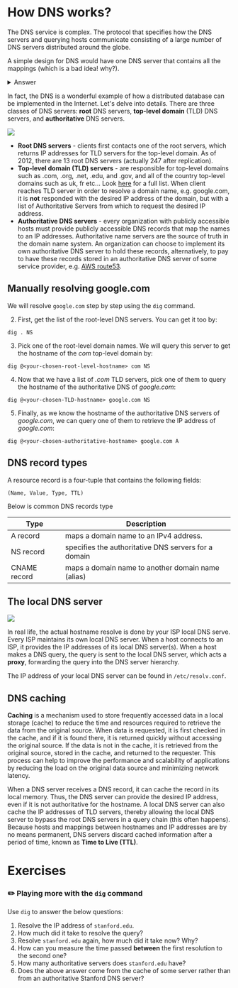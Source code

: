 # How DNS works?

The DNS service is complex.
The protocol that specifies how the DNS servers and querying hosts communicate consisting of a large number of DNS servers distributed around the globe.

A simple design for DNS would have one DNS server that contains all the mappings (which is a bad idea! why?). 

<details>
  <summary>Answer</summary>

- Single point of failure
- High traffic volume
- Distant centralized DB
- Maintenance

</details>

In fact, the DNS is a wonderful example of how a distributed database can be implemented in the Internet. Let's delve into details.
There are three classes of DNS servers: **root** DNS servers, **top-level domain** (TLD) DNS servers, and **authoritative** DNS servers.

![][networking_dns-levels]

- **Root DNS servers** - clients first contacts one of the root servers, which returns IP addresses for TLD servers for the top-level domain. As of 2012, there are 13 root DNS servers (actually 247 after replication).
- **Top-level domain (TLD) servers** - are responsible for top-level domains such as .com, .org, .net, .edu, and .gov, and all of the country top-level domains such as uk, fr etc... Look [here](https://www.iana.org/domains/root/db) for a full list. When client reaches TLD server in order to resolve a domain name, e.g. google.com, it is **not** responded with the desired IP address of the domain, but with a list of Authoritative Servers from which to request the desired IP address.
- **Authoritative DNS servers** - every organization with publicly accessible hosts must provide publicly accessible DNS records that map the names to an IP addresses. Authoritative name servers are the source of truth in the domain name system. An organization can choose to implement its own authoritative DNS server to hold these records, alternatively, to pay to have these records stored in an authoritative DNS server of some service provider, e.g. [AWS route53](https://docs.aws.amazon.com/Route53/latest/DeveloperGuide/domain-register.html).


## Manually resolving google.com

We will resolve `google.com` step by step using the `dig` command.

2. First, get the list of the root-level DNS servers. You can get it too by:
```shell
dig . NS
```

3. Pick one of the root-level domain names. We will query this server to get the hostname of the *com* top-level domain by:
```shell
dig @<your-chosen-root-level-hostname> com NS
`````

4. Now that we have a list of *.com* TLD servers, pick one of them to query the hostname of the authoritative DNS of *google.com*:
```shell
dig @<your-chosen-TLD-hostname> google.com NS
```

5. Finally, as we know the hostname of the authoritative DNS servers of *google.com*, we can query one of them to retrieve the IP address of *google.com*:

```shell
dig @<your-chosen-authoritative-hostname> google.com A
```

## DNS record types

A resource record is a four-tuple that contains the following fields:

```text
(Name, Value, Type, TTL)
```

Below is common DNS records type

| Type         | Description                                          |
|--------------|------------------------------------------------------|
| A record     | maps a domain name to an IPv4 address.               |
| NS record    | specifies the authoritative DNS servers for a domain |
| CNAME record | maps a domain name to another domain name (alias)    |

## The local DNS server 

![][networking_resolve-google]

In real life, the actual hostname resolve is done by your ISP local DNS serve. 
Every ISP maintains its own local DNS server. When a host connects to an ISP, it provides the IP addresses of its local DNS server(s).
When a host makes a DNS query, the query is sent to the local DNS server, which acts a **proxy**, forwarding the query into the DNS server hierarchy.

The IP address of your local DNS server can be found in `/etc/resolv.conf`.

## DNS caching 

**Caching** is a mechanism used to store frequently accessed data in a local storage (cache) to reduce the time and resources required to retrieve the data from the original source.
When data is requested, it is first checked in the cache, and if it is found there, it is returned quickly without accessing the original source.
If the data is not in the cache, it is retrieved from the original source, stored in the cache, and returned to the requester.
This process can help to improve the performance and scalability of applications by reducing the load on the original data source and minimizing network latency.

When a DNS server receives a DNS record, it can cache the record in its local memory. Thus, the DNS server can provide the desired IP address, even if it is not authoritative for the hostname.
A local DNS server can also cache the IP addresses of TLD servers, thereby allowing the local DNS server to bypass the root DNS servers in a query chain (this often happens).
Because hosts and mappings between hostnames and IP addresses are by no means permanent, DNS servers discard cached information after a period of time, known as **Time to Live (TTL)**.

# Exercises

### :pencil2: Playing more with the `dig` command

Use `dig` to answer the below questions:

1. Resolve the IP address of `stanford.edu`.
2. How much did it take to resolve the query?
3. Resolve `stanford.edu` again, how much did it take now? Why?
4. How can you measure the time passed **between** the first resolution to the second one?
5. How many authoritative servers does `stanford.edu` have?
6. Does the above answer come from the cache of some server rather than from an authoritative Stanford DNS server?


[networking_dns-levels]: https://exit-zero-academy.github.io/DevOpsTheHardWayAssets/img/networking_dns-levels.png
[networking_resolve-google]: https://exit-zero-academy.github.io/DevOpsTheHardWayAssets/img/networking_resolve-google.png
